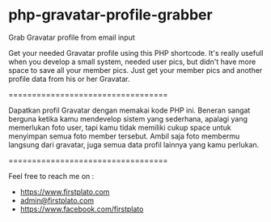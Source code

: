 # php-gravatar-profile-grabber
Grab Gravatar profile from email input

Get your needed Gravatar profile using this PHP shortcode. It's really usefull when you develop a small system, needed user pics, but didn't have more space to save all your member pics. Just get your member pics and another profile data from his or her Gravatar.

==================================

Dapatkan profil Gravatar dengan memakai kode PHP ini. Beneran sangat berguna ketika kamu mendevelop sistem yang sederhana, apalagi yang memerlukan foto user, tapi kamu tidak memiliki cukup space untuk menyimpan semua foto member tersebut. Ambil saja foto membermu langsung dari gravatar, juga semua data profil lainnya yang kamu perlukan.

==================================

Feel free to reach me on :
- https://www.firstplato.com
- admin@firstplato.com
- https://www.facebook.com/firstplato
